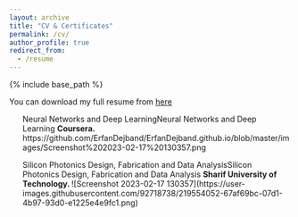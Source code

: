 ```yaml
---
layout: archive
title: "CV & Certificates"
permalink: /cv/
author_profile: true
redirect_from:
  - /resume
---
```


{% include base_path %}

You can download my full resume from [here](https://github.com/ErfanDejband/ErfanDejband.github.io/files/10553519/CV_Erfan_Dejband_latexe_.pdf)

<ul>
  <i class="fas fa-award" style="color:#FFD700;font-size:20px"></i>  Neural Networks and Deep LearningNeural Networks and Deep Learning <b> Coursera. </b>
  https://github.com/ErfanDejband/ErfanDejband.github.io/blob/master/images/Screenshot%202023-02-17%20130357.png
</ul>
<ul>
  <i class="fas fa-award" style="color:#FFD700;font-size:20px"></i> Silicon Photonics Design, Fabrication and Data AnalysisSilicon Photonics Design, Fabrication and Data Analysis <b> Sharif University of Technology. </b>
 ![Screenshot 2023-02-17 130357](https://user-images.githubusercontent.com/92718738/219554052-67af69bc-07d1-4b97-93d0-e1225e4e9fc1.png)

</ul>
